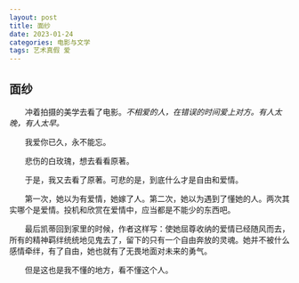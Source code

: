 ```yaml
---
layout: post
title: 面纱
date: 2023-01-24
categories: 电影与文学
tags: 艺术真假 爱
---
```


## 面纱

  冲着拍摄的美学去看了电影。*不相爱的人，在错误的时间爱上对方。有人太晚，有人太早。*

  我爱你已久，永不能忘。

  悲伤的白玫瑰，想去看看原著。

  于是，我又去看了原著。可悲的是，到底什么才是自由和爱情。

  第一次，她以为有爱情，她嫁了人。第二次，她以为遇到了懂她的人。两次其实哪个是爱情。投机和欣赏在爱情中，应当都是不能少的东西吧。

  最后凯蒂回到家里的时候，作者这样写：使她屈尊收纳的爱情已经随风而去，所有的精神羁绊统统地见鬼去了，留下的只有一个自由奔放的灵魂。她并不被什么感情牵绊，有了自由，她也就有了无畏地面对未来的勇气。

  但是这也是我不懂的地方，看不懂这个人。
